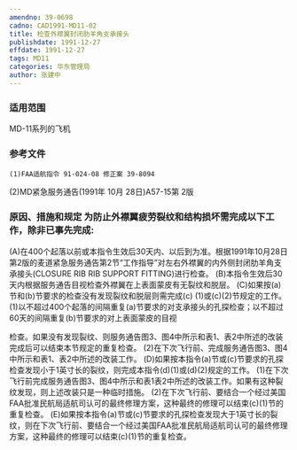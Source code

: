 ```yaml
---
amendno: 39-0698
cadno: CAD1991-MD11-02
title: 检查外襟翼封闭肋羊角支承接头
publishdate: 1991-12-27
effdate: 1991-12-27
tags: MD11
categories: 华东管理局
author: 张建中
---
```


### 适用范围 
MD-11系列的飞机

### 参考文件
    (1)FAA适航指令 91-024-08 修正案 39-8094 
(2)MD紧急服务通告(1991年 10月 28日)A57-15第 2版


### 原因、措施和规定     为防止外襟翼疲劳裂纹和结构损坏需完成以下工作，除非已事先完成: 
(A)在400个起落以前或本指令生效后30天内、以后到为准。根据1991年10月28日第2版的麦道紧急服务通告第2节“工作指导”对左右外襟翼的内外侧封闭肋羊角支承接头(CLOSURE RIB RIB SUPPORT FITTING)进行检查。 
(B)本指令生效后30天内根据服务通告目视检查外襟翼在上表面蒙皮有无裂纹和脱层。 
(C)如果按(a)节和(b)节要求的检查没有发现裂纹和脱层则需完成(c) (1)或(c)(2)节规定的工作。 
(1)以不超过400个起落的间隔重复(a)节要求的对支承接头的孔探检查；以不超过60天的间隔重复(b)节要求的对上表面蒙皮的目视

       
检查。如果没有发现裂纹、则服务通告图3、图4中所示和表1、表2中所述的改装完成后可以结束本节规定的重复检查。 
      (2)在下次飞行前、完成服务通告图3、图4中所示和表1、表2中所述的改装工作。 
(D)如果按本指令(a)节或(c)节要求的孔探检查发现小于1英寸长的裂纹，则完成本指令(d)(1)或(d)(2)规定的工作。 
      (1)在下次飞行前完成服务通告图3、图4中所示和表1表2中所述的改装工作。如果有这种裂纹发现，则上述改装只是一种临时措施。 
      (2)在下次飞行前、要结合一个经过美国FAA批准民航局适航司认可的最终修理方案，这种最终的修理可以结束(c)(1)节的重复检查。
 (E)如果按本指令(a)节或(c)节要求的孔探检查发现大于1英寸长的裂纹，则在下次飞行前、要结合一个经过美国FAA批准民航局适航司认可的最终修理方案，这种最终的修理可以结束(c)(1)节的重复检查。

